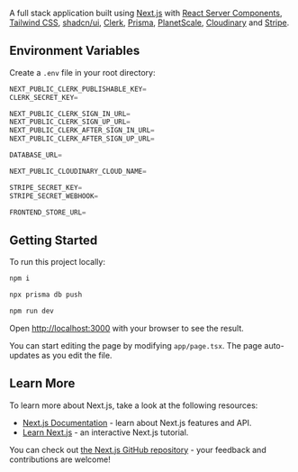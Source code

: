 A full stack application built using [Next.js](https://nextjs.org) with [React Server Components](https://vercel.com/blog/understanding-react-server-components), [Tailwind CSS](https://tailwindcss.com), [shadcn/ui](https://ui.shadcn.com), [Clerk](https://clerk.com), [Prisma](https://www.prisma.io), [PlanetScale](https://planetscale.com), [Cloudinary](https://cloudinary.com) and [Stripe](https://stripe.com).

## Environment Variables

Create a `.env` file in your root directory:

```js
NEXT_PUBLIC_CLERK_PUBLISHABLE_KEY=
CLERK_SECRET_KEY=

NEXT_PUBLIC_CLERK_SIGN_IN_URL=
NEXT_PUBLIC_CLERK_SIGN_UP_URL=
NEXT_PUBLIC_CLERK_AFTER_SIGN_IN_URL=
NEXT_PUBLIC_CLERK_AFTER_SIGN_UP_URL=

DATABASE_URL=

NEXT_PUBLIC_CLOUDINARY_CLOUD_NAME=

STRIPE_SECRET_KEY=
STRIPE_SECRET_WEBHOOK=

FRONTEND_STORE_URL=
```

## Getting Started

To run this project locally:

```bash
npm i

npx prisma db push

npm run dev
```

Open [http://localhost:3000](http://localhost:3000) with your browser to see the result.

You can start editing the page by modifying `app/page.tsx`. The page auto-updates as you edit the file.

## Learn More

To learn more about Next.js, take a look at the following resources:

- [Next.js Documentation](https://nextjs.org/docs) - learn about Next.js features and API.
- [Learn Next.js](https://nextjs.org/learn) - an interactive Next.js tutorial.

You can check out [the Next.js GitHub repository](https://github.com/vercel/next.js/) - your feedback and contributions are welcome!
